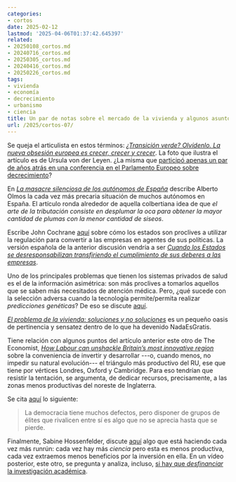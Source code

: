```yaml
---
categories:
- cortos
date: 2025-02-12
lastmod: '2025-04-06T01:37:42.645397'
related:
- 20250108_cortos.md
- 20240716_cortos.md
- 20250305_cortos.md
- 20240416_cortos.md
- 20250226_cortos.md
tags:
- vivienda
- economía
- decrecimiento
- urbanismo
- ciencia
title: Un par de notas sobre el mercado de la vivienda y algunos asuntos más
url: /2025/cortos-07/
---
```


Se queja el articulista en estos términos: [_¿Transición verde? Olvídenlo. La nueva obsesión europea es crecer, crecer y crecer_](https://blogs.elconfidencial.com/mundo/tribuna-internacional/2025-02-03/transicion-verde-olvidalo-nueva-obsesion-europea-crecer_4056124/). La foto que ilustra el artículo es de Ursula von der Leyen. ¿La misma que [participó apenas un par de años atrás en una conferencia en el Parlamento Europeo sobre decrecimiento](https://ec.europa.eu/commission/presscorner/detail/en/speech_23_2761)?

En [_La masacre silenciosa de los autónomos de España_](https://blogs.elconfidencial.com/cultura/mala-fama/2025-02-05/masacre-silenciosa-autonomas_4056464/) describe Alberto Olmos la cada vez más precaria situación de muchos autónomos en España. El artículo ronda alrededor de aquella colbertiana idea de que _el arte de la tributación consiste en desplumar la oca para obtener la mayor cantidad de plumas con la menor cantidad de siseos_.

Escribe John Cochrane [aquí](https://www.grumpy-economist.com/p/conceptualizing-regulation) sobre cómo los estados son proclives a utilizar la regulación para convertir a las empresas en agentes de sus políticas. La versión española de la anterior discusión vendría a ser [_Cuando los Estados se desresponsabilizan transfiriendo el cumplimiento de sus deberes a las empresas_](https://derechomercantilespana.blogspot.com/2025/01/cuando-los-estados-se.html).

Uno de los principales problemas que tienen los sistemas privados de salud es el de la información asimétrica: son más proclives a tomarlos aquellos que se saben más necesitados de atención médica. Pero, ¿qué sucede con la selección adversa cuando la tecnología permite/permita realizar _predicciones genéticas_? De eso se discute [aquí](https://marginalrevolution.com/marginalrevolution/2025/02/genetic-prediction-and-adverse-selection.html).

[_El problema de la vivienda: soluciones y no soluciones_](https://nadaesgratis.es/admin/el-problema-de-la-vivienda-soluciones-y-no-soluciones) es un pequeño oasis de pertinencia y sensatez dentro de lo que ha devenido NadaEsGratis.

Tiene relación con algunos puntos del artículo anterior este otro de The Economist,
[_How Labour can unshackle Britain’s most innovative region_](https://www.economist.com/leaders/2025/02/06/how-labour-can-unshackle-britains-most-innovative-region)
sobre la conveniencia de invertir y desarrollar ---o, cuando menos, no impedir su natural evolución--- el triángulo más productivo del RU, ese que tiene por vértices Londres, Oxford y Cambridge. Para eso tendrían que resistir la tentación, se argumenta, de dedicar recursos, precisamente, a las zonas menos productivas del noreste de Inglaterra.

Se cita [aquí](https://marginalrevolution.com/marginalrevolution/2025/01/the-case-for-democracy-from-the-comments.html) lo siguiente:

> La democracia tiene muchos defectos, pero disponer de grupos de élites que rivalicen entre sí es algo que no se aprecia hasta que se pierde.

Finalmente, Sabine Hossenfelder, discute [aquí](https://www.youtube.com/watch?v=QtxjatbVb7M) algo que está haciendo cada vez más runrún: cada vez hay más _ciencia_ pero esta es menos productiva, cada vez extraemos menos beneficios por la inversión en ella. En un vídeo posterior, este otro, se pregunta y analiza, incluso, [si hay que _desfinanciar_ la investigación académica](https://www.youtube.com/watch?v=htb_n7ok9AU).